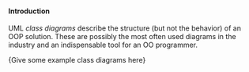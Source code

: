 <link rel="stylesheet" href="{{baseUrl}}/css/textbook.css">

<div class="website-content">

#### Introduction

<div id="main">

UML _class diagrams_ describe the structure (but not the behavior) of an OOP solution. These are possibly the most often used diagrams in the industry and an indispensable tool for an OO programmer.

{Give some example class diagrams here}

<!-- extras ------------------------------------------------------------------------------------ -->

<panel header=":paperclip: Extras" expandable type="seamless" expanded>

  <panel header=":mortar_board: Learning Outcomes" expandable type="seamless">
    <include src="exercises.md" />
  </panel>

  <panel header=":package: Resources" expandable type="seamless">
    <include src="resources.md" />
  </panel>

  <panel header=":laughing: Humor" expandable type="seamless">
    <include src="humor.md" />
  </panel>

</panel>

</div>
</div>
